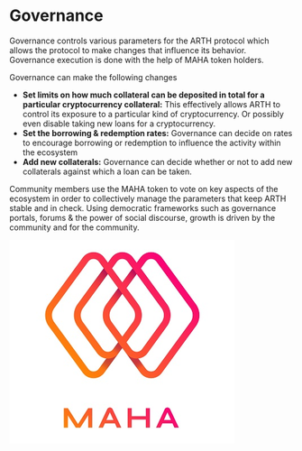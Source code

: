 # Governance

Governance controls various parameters for the ARTH protocol which allows the protocol to make changes that influence its behavior. Governance execution is done with the help of  MAHA token holders.&#x20;

Governance can make the following changes

* **Set limits on how much collateral can be deposited in total for a particular cryptocurrency collateral:** This effectively allows ARTH to control its exposure to a particular kind of cryptocurrency. Or possibly even disable taking new loans for a cryptocurrency.
* **Set the borrowing & redemption rates:** Governance can decide on rates to encourage borrowing or redemption to influence the activity within the ecosystem
* **Add new collaterals:** Governance can decide whether or not to add new collaterals against which a loan can be taken.

Community members use the MAHA token to vote on key aspects of the ecosystem in order to collectively manage the parameters that keep ARTH stable and in check. Using democratic frameworks such as governance portals, forums & the power of social discourse, growth is driven by the community and for the community.

![](<../.gitbook/assets/image (99).png>)
